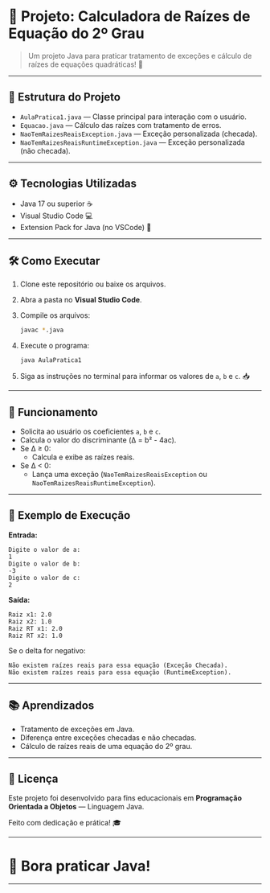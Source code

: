 # 🎯 Projeto: Calculadora de Raízes de Equação do 2º Grau

> Um projeto Java para praticar tratamento de exceções e cálculo de raízes de equações quadráticas! 🚀

---

## 📂 Estrutura do Projeto

- `AulaPratica1.java` — Classe principal para interação com o usuário.
- `Equacao.java` — Cálculo das raízes com tratamento de erros.
- `NaoTemRaizesReaisException.java` — Exceção personalizada (checada).
- `NaoTemRaizesReaisRuntimeException.java` — Exceção personalizada (não checada).

---

## ⚙️ Tecnologias Utilizadas

- Java 17 ou superior ☕
- Visual Studio Code 💻
- Extension Pack for Java (no VSCode) 🔧

---

## 🛠️ Como Executar

1. Clone este repositório ou baixe os arquivos.
2. Abra a pasta no **Visual Studio Code**.
3. Compile os arquivos:

   ```bash
   javac *.java
   ```

4. Execute o programa:

   ```bash
   java AulaPratica1
   ```

5. Siga as instruções no terminal para informar os valores de `a`, `b` e `c`. 📥

---

## 🧠 Funcionamento

- Solicita ao usuário os coeficientes `a`, `b` e `c`.
- Calcula o valor do discriminante (Δ = b² - 4ac).
- Se Δ ≥ 0:
  - Calcula e exibe as raízes reais.
- Se Δ < 0:
  - Lança uma exceção (`NaoTemRaizesReaisException` ou `NaoTemRaizesReaisRuntimeException`).

---

## 💬 Exemplo de Execução

**Entrada:**

```
Digite o valor de a:
1
Digite o valor de b:
-3
Digite o valor de c:
2
```

**Saída:**

```
Raiz x1: 2.0
Raiz x2: 1.0
Raiz RT x1: 2.0
Raiz RT x2: 1.0
```

Se o delta for negativo:

```
Não existem raízes reais para essa equação (Exceção Checada).
Não existem raízes reais para essa equação (RuntimeException).
```

---

## 📚 Aprendizados

- Tratamento de exceções em Java.
- Diferença entre exceções checadas e não checadas.
- Cálculo de raízes reais de uma equação do 2º grau.

---

## 📝 Licença

Este projeto foi desenvolvido para fins educacionais em **Programação Orientada a Objetos** — Linguagem Java.

Feito com dedicação e prática! 🎓

---

# 🚀 Bora praticar Java!

---
